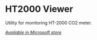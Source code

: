 # HT2000 Viewer

Utility for monitoring HT-2000 CO2 meter. 

*[Available in Microsoft store](https://www.microsoft.com/en-us/p/ht2000-viewer/9mtkn4khrh6m)*